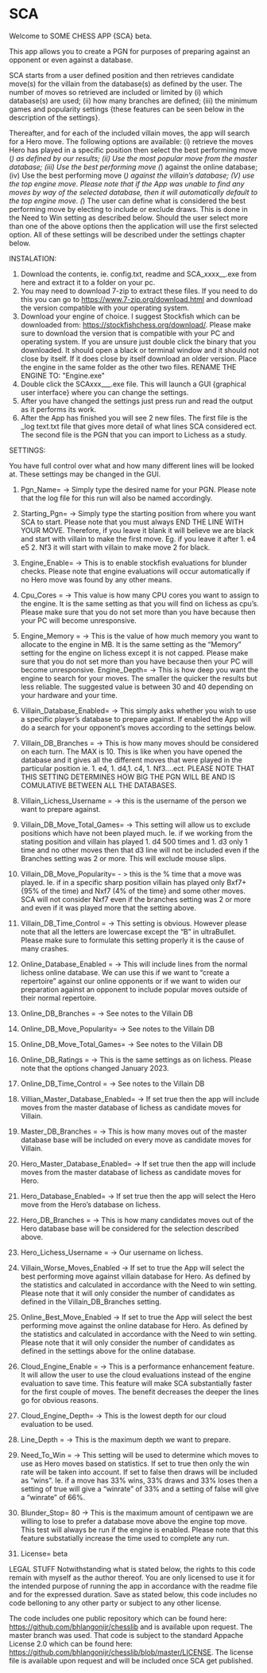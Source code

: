 # SCA
Welcome to SOME CHESS APP {SCA} beta.

This app allows you to create a PGN for purposes of preparing against an opponent or even against a database. 

SCA starts from a user defined position and then retrieves candidate move(s) for the villain from the database(s) as defined by the user. The number of moves so retrieved are included or limited by (i) which database(s) are used; (ii) how many branches are defined; (iii) the minimum games and popularity settings {these features can be seen below in the description of the settings}. 

Thereafter, and for each of the included villain moves, the app will search for a Hero move. The following options are available: (i) retrieve the moves Hero has played in a specific position then select the best performing move (*) as defined by our results; (ii) Use the most popular move from the master database; (iii) Use the best performing move (*) against the online database; (iv) Use the best performing move (*) against the villain’s database; (V) use the top engine move. Please note that if the App was unable to find any moves by way of the selected database, then it will automatically default to the top engine move. (*) The user can define what is considered the best performing move by electing to include or exclude draws. This is done in the Need to Win setting as described below. Should the user select more than one of the above options then the application will use the first selected option. All of these settings will be described under the settings chapter below.

INSTALATION: 

1)	Download the contents, ie. config.txt, readme and SCA_xxxx__.exe from here and extract it to a folder on your pc. 
2) You may need to download 7-zip to extract these files. If you need to do this you can go to https://www.7-zip.org/download.html and download the version compatible with your operating system. 
3)	Download your engine of choice. I suggest Stockfish which can be downloaded from: https://stockfishchess.org/download/. Please make sure to download the version that is compatible with your PC and operating system. If you are unsure just double click the binary that you downloaded. It should open a black or terminal window and it should not close by itself. If it does close by itself download an older version. Place the engine in the same folder as the other two files. RENAME THE ENGINE TO: "Engine.exe"
4)	Double click the SCAxxx___.exe file. This will launch a GUI {graphical user interface} where you can change the settings. 
5) After you have changed the settings just press run and read the output as it performs its work. 
6)	After the App has finished you will see 2 new files. The first file is the _log text.txt file that gives more detail of what lines SCA considered ect. The second file is the PGN that you can import to Lichess as a study.

SETTINGS:


You have full control over what and how many different lines will be looked at. These settings may be changed in the GUI. 
1) Pgn_Name= -> Simply type the desired name for your PGN. Please note that the log file for this run will also be named accordingly. 
2) Starting_Pgn= -> Simply type the starting position from where you want SCA to start. Please note that you must always END THE LINE WITH YOUR MOVE. Therefore, if you leave it blank it will believe we are black and start with villain to make the first move. Eg. if you leave it after 1. e4 e5 2. Nf3 it will start with villain to make move 2 for black. 
3) Engine_Enable= -> This is to enable stockfish evaluations for blunder checks. Please note that engine evaluations will occur automatically if no Hero move was found by any other means. 
4) Cpu_Cores = -> This value is how many CPU cores you want to assign to the engine. It is the same setting as that you will find on lichess as cpu’s. Please make sure that you do not set more than you have because then your PC will become unresponsive. 
5) Engine_Memory = -> This is the value of how much memory you want to allocate to the engine in MB. It is the same setting as the “Memory” setting for the engine on lichess except it is not capped. Please make sure that you do not set more than you have because then your PC will become unresponsive.
Engine_Depth= -> This is how deep you want the engine to search for your moves. The smaller the quicker the results but less reliable. The suggested value is between 30 and 40 depending on your hardware and your time. 
6)  Villain_Database_Enabled= -> This simply asks whether you wish to use a specific player’s database to prepare against. If enabled the App will do a search for your opponent’s moves according to the settings below. 
7) Villain_DB_Branches = -> This is how many moves should be considered on each turn. The MAX is 10. This is like when you have opened the database and it gives all the different moves that were played in the particular position ie. 1. e4, 1. d4,1. c4, 1. Nf3….ect. PLEASE NOTE THAT THIS SETTING DETERMINES HOW BIG THE PGN WILL BE AND IS COMULATIVE BETWEEN ALL THE DATABASES. 
8)  Villain_Lichess_Username = -> this is the username of the person we want to prepare against.
9)  Villain_DB_Move_Total_Games= -> This setting will allow us to exclude positions which have not been played much. Ie. if we working from the stating position and villain has played 1. d4 500 times and 1. d3 only 1 time and no other moves then that d3 line will not be included even if the Branches setting was 2 or more. This will exclude mouse slips.
10)  Villain_DB_Move_Popularity= - > this is the % time that a move was played. Ie. if in a specific sharp position villain has played only Bxf7+ {95% of the time) and Nxf7 (4% of the time} and some other moves. SCA will not consider Nxf7 even if the branches setting was 2 or more and even if it was played more that the setting above.
11)  Villain_DB_Time_Control = -> This setting is obvious. However please note that all the letters are lowercase except the “B” in ultraBullet. Please make sure to formulate this setting properly it is the cause of many crashes. 
12)  Online_Database_Enabled = -> This will include lines from the normal lichess online database. We can use this if we want to “create a repertoire” against our online opponents or if we want to widen our preparation against an opponent to include popular moves outside of their normal repertoire.
13)  Online_DB_Branches = -> See notes to the Villain DB 
14)  Online_DB_Move_Popularity= -> See notes to the Villain DB 
15)  Online_DB_Move_Total_Games= -> See notes to the Villain DB 
16)  Online_DB_Ratings = -> This is the same settings as on lichess. Please note that the options changed January 2023.
17)  Online_DB_Time_Control = -> See notes to the Villain DB 
18)  Villian_Master_Database_Enabled= -> If set true then the app will include moves from the master database of lichess as candidate moves for Villain. 
19)  Master_DB_Branches = -> This is how many moves out of the master database base will be included on every move as candidate moves for Villain. 
20)  Hero_Master_Database_Enabled= -> If set true then the app will include moves from the master database of lichess as candidate moves for Hero. 
21) Hero_Database_Enabled= -> If set true then the app will select the Hero move from the Hero’s database on lichess. 
22)  Hero_DB_Branches = -> This is how many candidates moves out of the Hero database base will be considered for the selection described above. 
23)  Hero_Lichess_Username = -> Our username on lichess.
24)  Villain_Worse_Moves_Enabled -> If set to true the App will select the best performing move against villain database for Hero. As defined by the statistics and calculated in accordance with the Need to win setting.  Please note that it will only consider the number of candidates as defined in the Villain_DB_Branches setting.
25)  Online_Best_Move_Enabled -> If set to true the App will select the best performing move against the online database for Hero.  As defined by the statistics and calculated in accordance with the Need to win setting.  Please note that it will only consider the number of candidates as defined in the settings above for the online database.

22)  Cloud_Engine_Enable = -> This is a performance enhancement feature. It will allow the user to use the cloud evaluations instead of the engine evaluation to save time. This feature will make SCA substantially faster for the first couple of moves. The benefit decreases the deeper the lines go for obvious reasons.
19)  Cloud_Engine_Depth= -> This is the lowest depth for our cloud evaluation to be used.
20)  Line_Depth = -> This is the maximum depth we want to prepare. 
21)  Need_To_Win = -> This setting will be used to determine which moves to use as Hero moves based on statistics. If set to true then only the win rate will be taken into account. If set to false then draws will be included as “wins”. Ie. if a move has 33% wins, 33% draws and 33% loses then a setting of true will give a “winrate” of 33% and a setting of false will give a “winrate” of 66%. 
22)  Blunder_Stop= 80 -> This is the maximum amount of centipawn we are willing to lose to prefer a database move above the engine top move. This test will always be run if the engine is enabled. Please note that this feature substatially increase the time used to complete any run.
23)  License= beta



LEGAL STUFF
Notwithstanding what is stated below, the rights to this code remain with myself as the author thereof. You are only licensed to use it for the intended purpose of running the app in accordance with the readme file and for the expressed duration.
Save as stated below, this code includes no code belloning to any other party or subject to any other license.

The code includes one public repository which can be found here: https://github.com/bhlangonijr/chesslib and is available upon request. The master branch was used. That code is subject to the standard Appache License 2.0 which can be found here: https://github.com/bhlangonijr/chesslib/blob/master/LICENSE. The license file is available upon request and will be included once SCA get published.


